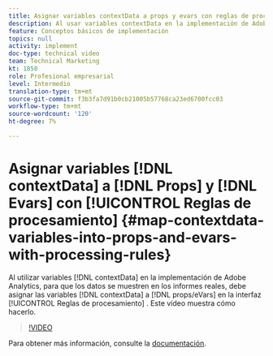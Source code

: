 ```yaml
---
title: Asignar variables contextData a props y evars con reglas de procesamiento
description: Al usar variables contextData en la implementación de Adobe Analytics, para que los datos se muestren en los informes reales, debe asignar las variables contextData a props/eVars en la interfaz de reglas de procesamiento. Este vídeo muestra cómo hacerlo.
feature: Conceptos básicos de implementación
topics: null
activity: implement
doc-type: technical video
team: Technical Marketing
kt: 1850
role: Profesional empresarial
level: Intermedio
translation-type: tm+mt
source-git-commit: f3b3fa7d91b0cb21005b57768ca23ed6700fcc03
workflow-type: tm+mt
source-wordcount: '120'
ht-degree: 7%

---
```



# Asignar variables [!DNL contextData] a [!DNL Props] y [!DNL Evars] con [!UICONTROL Reglas de procesamiento] {#map-contextdata-variables-into-props-and-evars-with-processing-rules}

Al utilizar variables [!DNL contextData] en la implementación de Adobe Analytics, para que los datos se muestren en los informes reales, debe asignar las variables [!DNL contextData] a [!DNL props/eVars] en la interfaz [!UICONTROL Reglas de procesamiento] . Este vídeo muestra cómo hacerlo.

>[!VIDEO](https://video.tv.adobe.com/v/26124/?quality=12)

Para obtener más información, consulte la [documentación](https://marketing.adobe.com/resources/help/es_ES/reference/processing_rules.html).
